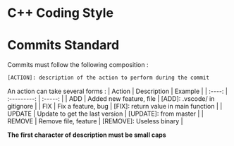 # C++ Coding Style

# Commits Standard

Commits must follow the following composition :

```bash
[ACTION]: description of the action to perform during the commit
```
An action can take several forms :
| Action | Description | Example |
| :----: | :---------: | :-----: |
| ADD | Added new feature, file | [ADD]: .vscode/ in gitignore |
| FIX | Fix a feature, bug | [FIX]: return value in main function |
| UPDATE | Update to get the last version | [UPDATE]: from master |
| REMOVE | Remove file, feature | [REMOVE]: Useless binary | 

**The first character of description must be small caps**
